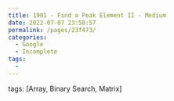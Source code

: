 ```yaml
---
title: 1901 - Find a Peak Element II - Medium
date: 2022-07-07 23:58:57
permalink: /pages/23f473/
categories:
  - Google
  - Incomplete
tags:
  - 
---
```

tags: [Array, Binary Search, Matrix]